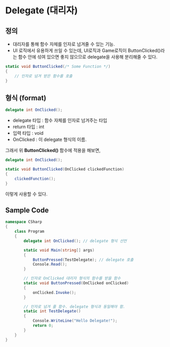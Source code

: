 # Delegate (대리자)

## 정의
- 대리자를 통해 함수 자체를 인자로 넘겨줄 수 있는 기능. 
- UI 로직에서 유용하게 쓰일 수 있는데, UI로직과 Game로직이 ButtonClicked()라는 함수 안에 섞여 있으면 좋지 않으므로 delegate을 사용해 분리해줄 수 있다.
```csharp
static void ButtonClicked(/* Some Function */)
{
    // 인자로 넘겨 받은 함수를 호출
}
```

## 형식 (format)

```csharp
delegate int OnClicked();
```
- delegate 타입 : 함수 자체를 인자로 넘겨주는 타입
- return 타입 : int
- 입력 타입 : void
- OnClicked : 이 delegate 형식의 이름.

그래서 위 **ButtonClicked()** 함수에 적용을 해보면,
```csharp
delegate int OnClicked();

static void ButtonClicked(OnClicked clickedFunction)
{
    clickedFunction();
}
```
이렇게 사용할 수 있다.

## Sample Code

```csharp
namespace CSharp
{
    class Program
    {
        delegate int OnClicked(); // delegate 형식 선언

        static void Main(string[] args)
        {
            ButtonPressed(TestDelegate); // delegate 호출
            Console.Read();
        }

        // 인자로 OnClicked 대리자 형식의 함수를 받을 함수
        static void ButtonPressed(OnClicked onClicked) 
        {
            onClicked.Invoke();
        }

        // 인자로 넘겨 줄 함수. delegate 형식과 동일해야 함.
        static int TestDelegate() 
        {
            Console.WriteLine("Hello Delegate!");
            return 0;
        }
    }
}
```